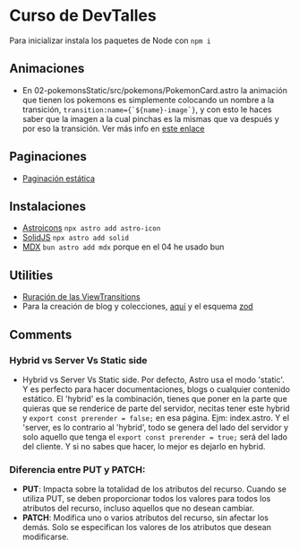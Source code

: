 # Curso de DevTalles

Para inicializar instala los paquetes de Node con `npm i`

## Animaciones

- En 02-pokemonsStatic/src/pokemons/PokemonCard.astro la animación que tienen los pokemons es simplemente colocando un nombre a la transición, `` transition:name={`${name}-image`} ``, y con esto le haces saber que la imagen a la cual pinchas es la mismas que va después y por eso la transición. Ver más info en [este enlace](https://docs.astro.build/en/guides/view-transitions/#naming-a-transition)

## Paginaciones

- [Paginación estática](https://docs.astro.build/en/reference/api-reference/#paginate)

## Instalaciones

- [Astroicons](https://www.astroicon.dev/) `npx astro add astro-icon`
- [SolidJS](https://docs.astro.build/en/guides/integrations-guide/solid-js/) `npx astro add solid`
- [MDX](https://docs.astro.build/en/guides/integrations-guide/mdx/) `bun astro add mdx` porque en el 04 he usado bun

## Utilities

- [Ruración de las ViewTransitions](https://docs.astro.build/en/guides/view-transitions/#lifecycle-events)
- Para la creación de blog y colecciones, [aquí](https://docs.astro.build/en/guides/content-collections/) y el esquema [zod](https://zod.dev/?id=introduction)

## Comments

### Hybrid vs Server Vs Static side

- Hybrid vs Server Vs Static side. Por defecto, Astro usa el modo 'static'. Y es perfecto para hacer documentaciones, blogs o cualquier contenido estático. El 'hybrid' es la combinación, tienes que poner en la parte que quieras que se renderice de parte del servidor, necitas tener este hybrid y `export const prerender = false;` en esa página. Ejm: index.astro. Y el 'server, es lo contrario al 'hybrid', todo se genera del lado del servidor y solo aquello que tenga el `export const prerender = true;` será del lado del cliente.
  Y si no sabes que hacer, lo mejor es dejarlo en hybrid.

### Diferencia entre PUT y PATCH:

- **PUT**: Impacta sobre la totalidad de los atributos del recurso. Cuando se utiliza PUT, se deben proporcionar todos los valores para todos los atributos del recurso, incluso aquellos que no desean cambiar.
- **PATCH**: Modifica uno o varios atributos del recurso, sin afectar los demás. Solo se especifican los valores de los atributos que desean modificarse.
